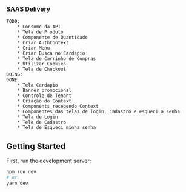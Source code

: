 ### SAAS Delivery

    TODO:
        * Consumo da API
        * Tela de Produto
        * Componente de Quantidade
        * Criar AuthContext
        * Criar Menu
        * Criar Busca no Cardapio
        * Tela de Carrinho de Compras
        * Utilizar Cookies
        * Tela de Checkout
    DOING:
    DONE:
        * Tela Cardapio
        * Banner promocional
        * Controle de Tenant
        * Criação do Context
        * Components recebendo Context
        * Componentes das telas de login, cadastro e esqueci a senha
        * Tela de Login
        * Tela de Cadastro
        * Tela de Esqueci minha senha

## Getting Started

First, run the development server:

```bash
npm run dev
# or
yarn dev
```